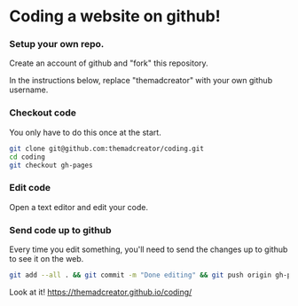 # Coding a website on github!

### Setup your own repo.

Create an account of github and "fork" this repository.

In the instructions below, replace "themadcreator" with your own github username.


### Checkout code

You only have to do this once at the start.

```sh
git clone git@github.com:themadcreator/coding.git
cd coding
git checkout gh-pages
```


### Edit code

Open a text editor and edit your code.


### Send code up to github

Every time you edit something, you'll need to send the changes
up to github to see it on the web.

```sh
git add --all . && git commit -m "Done editing" && git push origin gh-pages
```

Look at it! https://themadcreator.github.io/coding/

